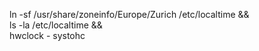 

ln -sf /usr/share/zoneinfo/Europe/Zurich /etc/localtime && \
ls -la /etc/localtime && \
hwclock - systohc